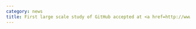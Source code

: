 ```yaml
---
category: news
title: First large scale study of GitHub accepted at <a href=http://www.icwsm.org/2014/index.php>ICWSM'14</a>.
---
```

